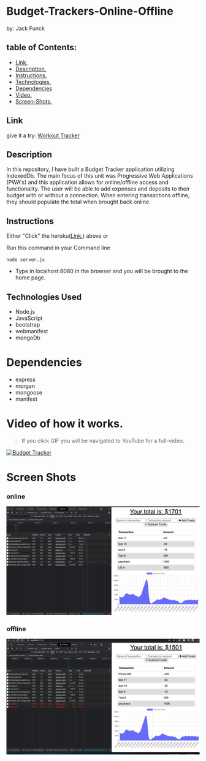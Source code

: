 # Budget-Trackers-Online-Offline

by: Jack Funck


## table of Contents:
 - [Link.](#link)
 - [ Description. ](#desc)
 - [ Instructions. ](#instr)
 - [Technologies.](#tc)
 - [Dependencies](#dep)
 - [ Video. ](#video)
 - [Screen-Shots.](#sc)

<a name="link"></a>
## Link
give it a try: <a href="https://fitnesscoolness.herokuapp.com/?id=606b87db9a6228001595c2e2" target="_blank"> Workout Tracker</a>

<a name="desc"></a>
## Description

In this repository, I have built a Budget Tracker application utilizing IndexedDb. The main focus of this unit was Progressive Web Applications (PWA's) and this application allows for online/offline access and functionality. The user will be able to add expenses and deposits to their budget with or without a connection. When entering transactions offline, they should populate the total when brought back online.


<a name="instr"></a>
## Instructions
Either "Click" the heroku([Link.](#link)) above or

Run this command in your Command line
```
node server.js
```
* Type in localhost:8080 in the browser and you will be brought to the home page.


<a name="tc"></a>
## Technologies Used
* Node.js
* JavaScript
* bootstrap
* webmanifest
* mongoDb

<a name="dep"></a>
# Dependencies
* express
* morgan
* mongoose
* manifest



<a name="video"></a>
# Video of how it works.
> If you click GIF you will be navigated to YouTube for a full-video.

[![Budget Tracker](https://media.giphy.com/media/l7xlQ3xDIyQNBZnTNq/giphy.gif)](https://www.youtube.com/watch?v=jQ-yy9_lYAo)



<a name="sc"></a>
# Screen Shots
### online
<img src="public/img/online.png">

### offline
<img src="public/img/offline.png">

